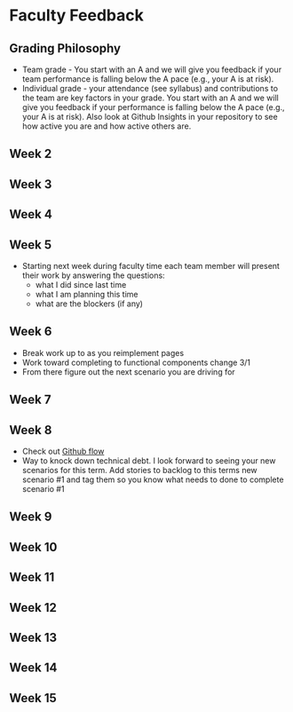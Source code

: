 # Faculty Feedback #

## Grading Philosophy ##
- Team grade - You start with an A and we will give you feedback if your team performance is falling below the A pace (e.g., your A is at risk).
- Individual grade - your attendance (see syllabus) and contributions to the team are key factors in your grade.  You start with an A and we will give you feedback if your performance is falling below the A pace (e.g., your A is at risk).  Also look at Github Insights in your repository to see how active you are and how active others are.

## Week 2 ##

## Week 3 ##

## Week 4 ##

## Week 5 ##
- Starting next week during faculty time each team member will present their work by answering the questions: 
	- what I did since last time
	- what I am planning this time
  - what are the blockers (if any)


## Week 6 ##
- Break work up to as you reimplement pages
- Work toward completing to functional components change 3/1
- From there figure out the  next scenario you are driving for

## Week 7 ##

## Week 8 ##
- Check out [Github flow](https://docs.github.com/en/get-started/quickstart/github-flow)
- Way to knock down technical debt.  I look forward to seeing your new scenarios for this term. Add stories to backlog to this terms new scenario #1 and tag them so you know what needs to done to complete scenario #1

## Week 9 ##

## Week 10 ##

## Week 11 ##

## Week 12 ##

## Week 13 ##

## Week 14 ##

## Week 15 ##
